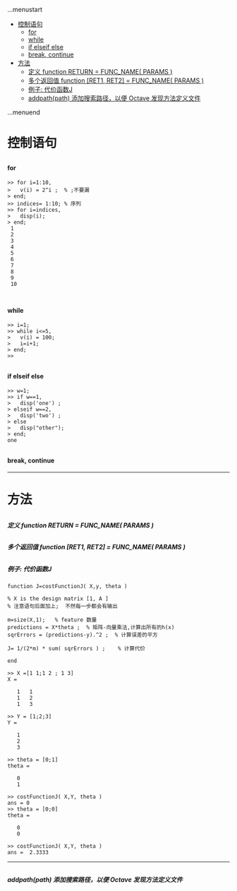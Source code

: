...menustart

 - [控制语句](#ea5302a4c0247998e1de210b879bef5f)
     - [for](#d55669822f1a8cf72ec1911e462a54eb)
     - [while](#901889f4f34f8ca18ac2f53d1fed346e)
     - [if  elseif else](#14fdbb00ba740a5e6e2ebb154af73572)
     - [break, continue](#e431a54db2dbf8b6dd89898db017fce2)
 - [方法](#ea340b9dda8b893ddf2d9176220aac32)
     - [定义 function RETURN = FUNC_NAME( PARAMS )](#f7c1ab0d7de72d584ef32e3bfcc9655f)
     - [多个返回值 function \[RET1, RET2\] = FUNC_NAME( PARAMS )](#962022740b9969866c7e970cc43c2f59)
     - [例子: 代价函数J](#71db28af5c0579013c3ed99662d36a77)
     - [addpath(path) 添加搜索路径，以便 Octave 发现方法定义文件](#d21b656001498d6544c47c1a617bf4a1)

...menuend


<h2 id="ea5302a4c0247998e1de210b879bef5f"></h2>

# 控制语句

<h2 id="d55669822f1a8cf72ec1911e462a54eb"></h2>

#### for
```
>> for i=1:10,
>   v(i) = 2^i ;  % ;不要漏
> end;
>> indices= 1:10; % 序列
>> for i=indices,
>   disp(i);
> end;
 1
 2
 3
 4
 5
 6
 7
 8
 9
 10
 
```

<h2 id="901889f4f34f8ca18ac2f53d1fed346e"></h2>

#### while
```
>> i=1;
>> while i<=5,
>   v(i) = 100;
>   i=i+1;
> end;
>> 
```

<h2 id="14fdbb00ba740a5e6e2ebb154af73572"></h2>

#### if  elseif else
```
>> w=1;
>> if w==1,
>   disp('one') ;
> elseif w==2,
>   disp('two') ;
> else
>   disp("other");
> end;
one
```

<h2 id="e431a54db2dbf8b6dd89898db017fce2"></h2>

#### break, continue
---
<h2 id="ea340b9dda8b893ddf2d9176220aac32"></h2>

# 方法

<h2 id="f7c1ab0d7de72d584ef32e3bfcc9655f"></h2>

##### 定义 function RETURN = FUNC_NAME( PARAMS )

<h2 id="962022740b9969866c7e970cc43c2f59"></h2>

##### 多个返回值 function [RET1, RET2] = FUNC_NAME( PARAMS )

<h2 id="71db28af5c0579013c3ed99662d36a77"></h2>

##### 例子: 代价函数J

```
function J=costFunctionJ( X,y, theta )

% X is the design matrix [1, A ]
% 注意语句后面加上;  不然每一步都会有输出

m=size(X,1);   % feature 数量
predictions = X*theta ;  % 矩阵-向量乘法,计算出所有的h(x)
sqrErrors = (predictions-y).^2 ;  % 计算误差的平方

J= 1/(2*m) * sum( sqrErrors ) ;    % 计算代价

end
```

```
>> X =[1 1;1 2 ; 1 3]
X =

   1   1
   1   2
   1   3

>> Y = [1;2;3]
Y =

   1
   2
   3

>> theta = [0;1]
theta =

   0
   1

>> costFunctionJ( X,Y, theta )
ans = 0
>> theta = [0;0]
theta =

   0
   0

>> costFunctionJ( X,Y, theta )
ans =  2.3333

```
---
<h2 id="d21b656001498d6544c47c1a617bf4a1"></h2>

##### addpath(path) 添加搜索路径，以便 Octave 发现方法定义文件
